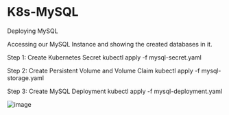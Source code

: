 # K8s-MySQL
Deploying MySQL

Accessing our MySQL Instance and showing the created databases in it.

Step 1: Create Kubernetes Secret
kubectl apply -f mysql-secret.yaml

Step 2: Create Persistent Volume and Volume Claim
kubectl apply -f mysql-storage.yaml

Step 3: Create MySQL Deployment
kubectl apply -f mysql-deployment.yaml



![image](https://user-images.githubusercontent.com/78831583/235132657-9e07bbc9-664f-43b6-b68c-c0bd8f5364f0.png)

